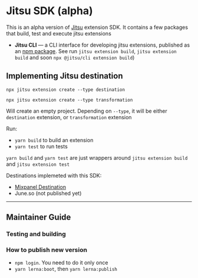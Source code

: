 # Jitsu SDK (alpha)

This is an alpha version of [Jitsu](https://github.com/jitsucom/jitsu) extension SDK. 
It contains a few packages that build, test and execute jitsu extensions

* **Jitsu CLI** — a CLI interface for developing jitsu extensions, published as an [npm package](https://www.npmjs.com/package/@jitsu/jitsu-cli). 
See run `jitsu extension build`, `jitsu extension build` and soon `npx @jitsu/cli extension build`)

## Implementing Jitsu destination

```shell
npx jitsu extension create --type destination
```

```shell
npx jitsu extension create --type transformation
```

Will create an empty project. Depending on `--type`, it will be either `destination` extension, or `transformation` extension

Run:

* `yarn build` to build an extension
* `yarn test` to run tests

`yarn build` and `yarn test` are just wrappers around `jitsu extension build` and `jitsu extension test`

Destinations implemeted with this SDK:
* [Mixpanel Destination](https://github.com/jitsucom/jitsu-mixpanel)
* June.so (not published yet)

<hr />

## Maintainer Guide

### Testing and building

### How to publish new version

* `npm login`. You need to do it only once
* `yarn lerna:boot`, then `yarn lerna:publish`




